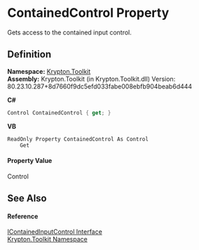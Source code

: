 # ContainedControl Property


Gets access to the contained input control.



## Definition
**Namespace:** <a href="79d2eac2-21f4-54ff-7552-b20c33c30600.md">Krypton.Toolkit</a>  
**Assembly:** Krypton.Toolkit (in Krypton.Toolkit.dll) Version: 80.23.10.287+8d7660f9dc5efd033fabe008ebfb904beab6d444

**C#**
``` C#
Control ContainedControl { get; }
```
**VB**
``` VB
ReadOnly Property ContainedControl As Control
	Get
```



#### Property Value
Control

## See Also


#### Reference
<a href="e5e776e0-3d53-4472-0f7e-1158a7082419.md">IContainedInputControl Interface</a>  
<a href="79d2eac2-21f4-54ff-7552-b20c33c30600.md">Krypton.Toolkit Namespace</a>  
